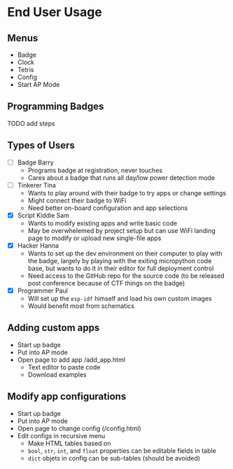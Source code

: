 # End User Usage

## Menus

- Badge
- Clock
- Tetris
- Config
- Start AP Mode

## Programming Badges

TODO add steps

## Types of Users

- [ ] Badge Barry
  - Programs badge at registration, never touches
  - Cares about a badge that runs all day/low power detection mode
- [ ] Tinkerer Tina
  - Wants to play around with their badge to try apps or change settings
  - Might connect their badge to WiFi
  - Need better on-board configuration and app selections
- [x] Script Kiddie Sam
  - Wants to modify existing apps and write basic code
  - May be overwhelemed by project setup but can use WiFi landing page to modify or upload new single-file apps
- [x] Hacker Hanna
  - Wants to set up the dev environment on their computer to play with the badge, largely by playing with the exiting micropython code base, but wants to do it in their editor for full deployment control
  - Need access to the GitHub repo for the source code (to be released post conference because of CTF things on the badge)
- [x] Programmer Paul
  - Will set up the `esp-idf` himself and load his own custom images
  - Would benefit most from schematics

## Adding custom apps

- Start up badge
- Put into AP mode
- Open page to add app /add_app.html
  - Text editor to paste code
  - Download examples

## Modify app configurations

- Start up badge
- Put into AP mode
- Open page to change config (/config.html)
- Edit configs in recursive menu
  - Make HTML tables based on
  - `bool`, `str`, `int`, and `float` properties can be editable fields in table
  - `dict` objets in config can be sub-tables (should be avoided)
